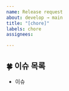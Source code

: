 ```yaml
---
name: Release request
about: develop → main
title: "[chore]"
labels: chore
assignees:

---
```


## 🍀 이슈 목록

- 이슈

